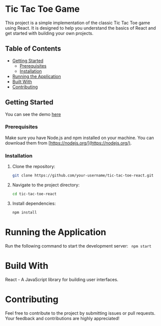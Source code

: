 # Tic Tac Toe Game

This project is a simple implementation of the classic Tic Tac Toe game using React. It is designed to help you understand the basics of React and get started with building your own projects.

## Table of Contents

- [Getting Started](#getting-started)
  - [Prerequisites](#prerequisites)
  - [Installation](#installation)
- [Running the Application](#running-the-application)
- [Built With](#built-with)
- [Contributing](#contributing)

## Getting Started
You can see the demo [here](https://tic-tac-toe-roan-three.vercel.app/)

### Prerequisites

Make sure you have Node.js and npm installed on your machine. You can download them from [https://nodejs.org/](https://nodejs.org/).

### Installation

1. Clone the repository:

   ```bash
   git clone https://github.com/your-username/tic-tac-toe-react.git

2. Navigate to the project directory:

    ```bash
    cd tic-tac-toe-react
3. Install dependencies:
    ```bash
    npm install

# Running the Application
Run the following command to start the development server:
    ```
    npm start```

# Build With
React - A JavaScript library for building user interfaces.

# Contributing

Feel free to contribute to the project by submitting issues or pull requests. Your feedback and contributions are highly appreciated!



